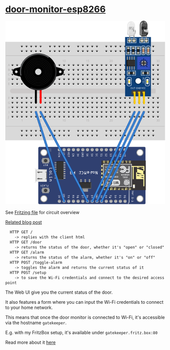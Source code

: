 # [door-monitor-esp8266](https://cri.dev/posts/2020-09-03-DIY-IoT-door-monitor-with-ESP8266/)

![schematic gatekeeper](./Gatekeeper.svg)

See [Fritzing file](./Gatekeeper.fzz) for circuit overview

[Related blog post](https://cri.dev/posts/2020-09-03-DIY-IoT-door-monitor-with-ESP8266/)

```
  HTTP GET /
    -> replies with the client html
  HTTP GET /door
    -> returns the status of the door, whether it's "open" or "closed"
  HTTP GET /alarm
    -> returns the status of the alarm, whether it's "on" or "off"
  HTTP POST /toggle-alarm
    -> toggles the alarm and returns the current status of it
  HTTP POST /setup
    -> to save the Wi-Fi credentials and connect to the desired access point
```

The Web UI give you the current status of the door.

It also features a form where you can input the Wi-Fi credentials to connect to your home network.

This means that once the door monitor is connected to Wi-Fi, it's accessible via the hostname `gatekeeper`.

E.g. with my FritzBox setup, it's available under `gatekeeper.fritz.box:80`

Read more about it [here](https://cri.dev/posts/2020-09-03-DIY-IoT-door-monitor-with-ESP8266/)
